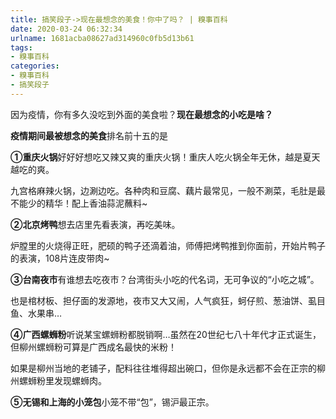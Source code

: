 ```yaml
---
title: 搞笑段子->现在最想念的美食！你中了吗？ | 糗事百科
date: 2020-03-24 06:32:34
urlname: 1681acba08627ad314960c0fb5d13b61
tags: 
- 糗事百科
categories:
- 糗事百科
- 搞笑段子
---
```

因为疫情，你有多久没吃到外面的美食啦？**现在最想念的小吃是啥？**

**疫情期间最被想念的美食**排名前十五的是

**①重庆火锅**好好好想吃又辣又爽的重庆火锅！重庆人吃火锅全年无休，越是夏天越吃的爽。

九宫格麻辣火锅，边涮边吃。各种肉和豆腐、藕片最常见，一般不涮菜，毛肚是最不能少的精华！配上香油蒜泥蘸料~

**②北京烤鸭**想去店里先看表演，再吃美味。

炉膛里的火烧得正旺，肥硕的鸭子还滴着油，师傅把烤鸭推到你面前，开始片鸭子的表演，108片连皮带肉~

**③台南夜市**有谁想去吃夜市？台湾街头小吃的代名词，无可争议的“小吃之城”。

也是棺材板、担仔面的发源地，夜市又大又闹，人气疯狂，蚵仔煎、葱油饼、虱目鱼、水果串…

**④广西螺蛳粉**听说某宝螺蛳粉都脱销啊…虽然在20世纪七八十年代才正式诞生，但柳州螺蛳粉可算是广西成名最快的米粉！

如果是柳州当地的老铺子，配料往往堆得超出碗口，但你是永远都不会在正宗的柳州螺蛳粉里发现螺蛳肉。

**⑤无锡和上海的小笼包**小笼不带“包”，锡沪最正宗。


